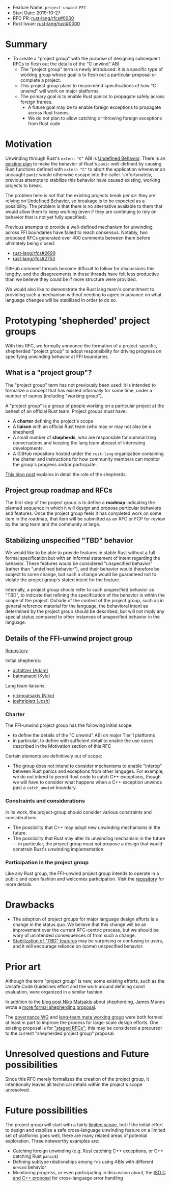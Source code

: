 - Feature Name: `project-unwind-FFI`
- Start Date: 2019-10-27
- RFC PR: [rust-lang/rfcs#0000](https://github.com/rust-lang/rfcs/pull/0000)
- Rust Issue: [rust-lang/rust#0000](https://github.com/rust-lang/rust/issues/0000)

# Summary
[summary]: #summary

* To create a "project group" with the purpose of designing subsequent RFCs to
  flesh out the details of the "C unwind" ABI
  * The "project group" term is newly introduced: it is a specific type of
    working group whose goal is to flesh out a particular proposal or complete
    a project.
  * This project group plans to recommend specifications of how "C unwind" will work on major
    platforms.
  * The primary goal is to enable Rust panics to propagate safely across
    foreign frames.
    * A future goal may be to enable foreign exceptions to propagate across Rust
      frames.
    * We do not plan to allow catching or throwing foreign exceptions from Rust
      code

# Motivation
[motivation]: #motivation

Unwinding through Rust's `extern "C"` ABI is [Undefined Behavior]. There is an
[existing plan][abort-unwind] to make the behavior of Rust's `panic`
well-defined by causing Rust functions defined with `extern "C"` to abort the
application whenever an uncaught `panic` would otherwise escape into the
caller. Unfortunately, previous attempts to stabilize this behavior have caused
existing, working projects to break.

The problem here is not that the existing projects break *per se*: they are
relying on [Undefined Behavior], so breakage is to be expected as a
possibility. The problem is that there is no alternative available to them that
would allow them to keep working (even if they are continuing to rely on
behavior that is not yet fully specified).

Previous attempts to provide a well-defined mechanism for unwinding across FFI
boundaries have failed to reach consensus. Notably, two proposed RFCs generated
over 400 comments between them before ultimately being closed:

* [rust-lang/rfcs#2699](https://github.com/rust-lang/rfcs/pull/2699)
* [rust-lang/rfcs#2753](https://github.com/rust-lang/rfcs/pull/2753)

GitHub comment threads become difficult to follow for discussions this lengthy,
and the disagreements in these threads have felt less productive than we
believe they could be if more structure were provided.

We would also like to demonstrate the Rust lang team's commitment to providing
such a mechanism without needing to agree in advance on what language changes
will be stabilized in order to do so.

# Prototyping 'shepherded' project groups
[prototyping-project-groups]: #prototyping-shepherded-project-groups

With this RFC, we formally announce the formation of a project-specific,
shepherded "project group" to adopt responsibility for driving progress on
specifying unwinding behavior at FFI boundaries.

## What is a "project group"?

The "project group" term has not previously been used: it is intended to
formalize a concept that has existed informally for some time, under a number
of names (including "working group").

A "project group" is a group of people working on a particular project at the
behest of an official Rust team. Project groups must have:

* A **charter** defining the project's scope
* A **liaison** with an official Rust team (who may or may not also be a shepherd)
* A small number of **shepherds**, who are responsible for summarizing
  conversations and keeping the lang team abreast of interesting developments.
* A GitHub repository hosted under the `rust-lang` organization containing the
  charter and instructions for how community members can monitor the group's
  progress and/or participate.

[This blog post][shepherds-3.0] explains in detail the role of the
shepherds.

## Project group roadmap and RFCs

The first step of the project group is to define a **roadmap** indicating the
planned sequence in which it will design and propose particular behaviors and
features.  Once the project group feels it has completed work on some item in
the roadmap, that item will be submitted as an RFC or FCP for review by the lang team and the community at large.

## Stabilizing unspecified "TBD" behavior
[stabilizing-tbd]: stabilizing-unspecified-tbd-behavior

We would like to be able to provide features in stable Rust without a full
formal specification but with an informal statement of intent regarding the
behavior. These features would be considered "unspecified behavior" (rather
than "undefined behavior"), and their behavior would therefore be subject to
some change, but such a change would be guaranteed not to violate the project
group's stated intent for the feature.

Internally, a project group should refer to such unspecified behavior as "TBD",
to indicate that refining the specification of the behavior is within the scope
of the project. Outside of the context of the project group, such as in general
reference material for the language, the behavioral intent as determined by the
project group should be described, but will not imply any special status
compared to other instances of unspecified behavior in the language.

## Details of the FFI-unwind project group

[Repository][ffi-unwind project]

Initial shepherds:

* [acfoltzer (Adam)](https://github.com/acfoltzer)
* [batmanaod (Kyle)](https://github.com/batmanaod)

Lang team liaisons:

* [nikmoatsakis (Niko)](https://github.com/nikmoatsakis)
* [joshtriplett (Josh)](https://github.com/joshtriplett)

### Charter
[charter]: #charter

The FFI-unwind project group has the following initial scope:

* to define the details of the "C unwind" ABI on major Tier 1 platforms
* in particular, to define with sufficient detail to enable the use cases
  described in the Motivation section of this RFC
  
Certain elements are definitively out of scope:

* The group does not intend to consider mechanisms to enable "interop"
  between Rust panics and exceptions from other languges. For example,
  we do not intend to permit Rust code to catch C++ exceptions, though
  we will have to consider what happens when a C++ exception unwinds
  past a `catch_unwind` boundary.

### Constraints and considerations

In its work, the project-group should consider various constraints and
considerations:

* The possibility that C++ may adopt new unwinding mechanisms in the future.
* The possibility that Rust may alter its unwinding mechanism in the future --
  in particular, the project group must not propose a design that would
  constrain Rust's unwinding implementation.

### Participation in the project group

Like any Rust group, the FFI-unwind project group intends to operate
in a public and open fashion and welcomes participation. Visit the
[repository][ffi-unwind project] for more details.

# Drawbacks
[drawbacks]: #drawbacks

* The adoption of project groups for major language design efforts is a change
  in the status quo. We believe that this change will be an improvement over
  the current RFC-centric process, but we should be wary of unintended
  consequences of from such a change.
* [Stabilization of "TBD" features][stabilizing-tbd] may be surprising or
  confusing to users, and it will encourage reliance on (some) unspecified
  behavior.

# Prior art
[prior-art]: #prior-art

Although the term "project group" is new, some existing efforts, such as the
Unsafe Code Guidelines effort and the work around defining const evaluation,
were organized in a similar fashion.

In addition to the [blog post Niko Matsakis][shepherds-3.0] about
shepherding, James Munns wrote a [more formal shepherding
proposal][shepherding-3.1].

The [governance WG][governance-wg] and [lang-team meta working
group][lang-meta-wg] were both formed at least in part to improve the process
for large-scale design efforts. One existing proposal is for ["staged
RFCs"][staged-rfc]; this may be considered a precursor to the current
"shepherded project group" proposal.


# Unresolved questions and Future possibilities
[unresolved-questions]: #unresolved-questions

Since this RFC merely formalizes the creation of the project group, it
intentionally leaves all technical details within the project's scope
unresolved.

# Future possibilities
[future-possibilities]: #future-possibilities

The project group will start with a fairly [limited scope][charter], but if the
initial effort to design and stabilize a safe cross-language unwinding feature
on a limited set of platforms goes well, there are many related areas of
potential exploration. Three noteworthy examples are:

* Catching foreign unwinding (e.g. Rust catching C++ exceptions, or C++
  catching Rust `panic`s)
* Defining subtype relationships among `fn`s using ABIs with different `unwind`
  behavior
* Monitoring progress, or even participating in discussion about, the [ISO C and
  C++ proposal][c-cpp-unified-proposal] for cross-language error handling

[Undefined Behavior]: https://doc.rust-lang.org/reference/behavior-considered-undefined.html
[abort-unwind]: https://github.com/rust-lang/rust/issues/52652
[ffi-unwind project]: https://github.com/rust-lang/project-ffi-unwind
[shepherds-3.0]: http://smallcultfollowing.com/babysteps/blog/2019/09/11/aic-shepherds-3-0/
[c-cpp-unified-proposal]: http://open-std.org/JTC1/SC22/WG21/docs/papers/2018/p1095r0.pdf
[shepherding-3.1]: https://jamesmunns.com/blog/shepherding-3-1/
[governance-wg]: https://github.com/rust-lang/wg-governance
[lang-meta-wg]: https://github.com/rust-lang/lang-team/tree/master/working-groups/meta
[staged-rfc]: http://smallcultfollowing.com/babysteps/blog/2018/06/20/proposal-for-a-staged-rfc-process/
